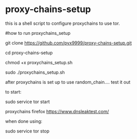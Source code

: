 # proxy-chains-setup
this is a shell script to configure proxychains to use tor.


#how to run proxychains_setup

git clone https://github.com/pyx9999/proxy-chains-setup.git

cd proxy-chains-setup 

chmod +x proxychains_setup.sh

sudo ./proxychains_setup.sh



after proxychains is set up to use random_chain.... test it out


to start:

sudo service tor start


proxychains firefox https://www.dnsleaktest.com/


when done using:


sudo service tor stop
